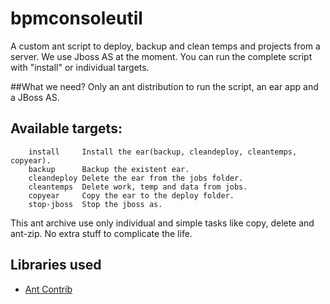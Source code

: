 bpmconsoleutil
==============

A custom ant script to deploy, backup and clean temps and projects from a server. We use Jboss AS at the moment. You can run the complete script with "install" or individual targets.


##What we need?
Only an ant distribution to run the script, an ear app and a JBoss AS.

Available targets:
--------------
```ant
	install		Install the ear(backup, cleandeploy, cleantemps, copyear).
	backup		Backup the existent ear.
	cleandeploy	Delete the ear from the jobs folder.
	cleantemps	Delete work, temp and data from jobs.
	copyear		Copy the ear to the deploy folder.
	stop-jboss	Stop the jboss as.
```

This ant archive use only individual and simple tasks like copy, delete and ant-zip. No extra stuff to complicate the life.

Libraries used
--------------
* [Ant Contrib](http://ant-contrib.sourceforge.net/)